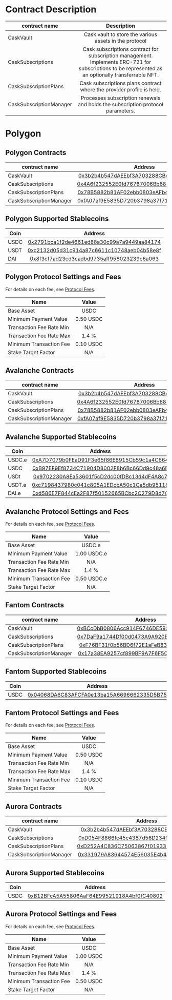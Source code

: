 # Contract Description

| contract name          |                                                                     Description                                                                     |
|------------------------|:---------------------------------------------------------------------------------------------------------------------------------------------------:|
| CaskVault              |                                               Cask vault to store the various assets in the protocol                                                |
| CaskSubscriptions      | Cask subscriptions contract for subscription management. Implements ERC-721 for subscriptions to be represented as an optionally transferrable NFT. |
| CaskSubscriptionPlans  |                                        Cask subscriptions plans contract where the provider profile is held.                                        |
| CaskSubscriptionManager |                                   Processes subscription renewals and holds the subscription protocol parameters.                                   |


# Polygon

## Polygon Contracts

| contract name             |                                                          Address                                                          |
|---------------------------|:-------------------------------------------------------------------------------------------------------------------------:|
| CaskVault                 | [0x3b2b4b547dAEEbf3A703288CB43650f0F287b9ff](https://polygonscan.com/address/0x3b2b4b547dAEEbf3A703288CB43650f0F287b9ff)  |
| CaskSubscriptions         | [0x4A6f232552E0fd76787006Bb688bFBCB931cc3d0](https://polygonscan.com/address/0x4A6f232552E0fd76787006Bb688bFBCB931cc3d0)  |
| CaskSubscriptionPlans     | [0x78B5882b81AF02ebb0803eAFb4A4bf27fe35470e](https://polygonscan.com/address/0x78B5882b81AF02ebb0803eAFb4A4bf27fe35470e)  |
| CaskSubscriptionManager   | [0xfA07af9E5835D720b3798a37f716749252F94D71](https://polygonscan.com/address/0xfA07af9E5835D720b3798a37f716749252F94D71)  |


## Polygon Supported Stablecoins

| Coin |                             Address                                                                                          |
|------|:----------------------------------------------------------------------------------------------------------------------------:|
| USDC |    [0x2791bca1f2de4661ed88a30c99a7a9449aa84174](https://polygonscan.com/token/0x2791bca1f2de4661ed88a30c99a7a9449aa84174)    |
| USDT |    [0xc2132d05d31c914a87c6611c10748aeb04b58e8f](https://polygonscan.com/token/0xc2132d05d31c914a87c6611c10748aeb04b58e8f)    |
| DAI  |    [0x8f3cf7ad23cd3cadbd9735aff958023239c6a063](https://polygonscan.com/token/0x8f3cf7ad23cd3cadbd9735aff958023239c6a063)    |

## Polygon Protocol Settings and Fees

For details on each fee, see [Protocol Fees](/protocol-fees.md).

| Name                     |   Value   |
|--------------------------|:---------:|
| Base Asset               |   USDC    | 
| Minimum Payment Value    | 0.50 USDC |
| Transaction Fee Rate Min |    N/A    |
| Transaction Fee Rate Max |   1.4 %   |
| Minimum Transaction Fee  | 0.10 USDC |
| Stake Target Factor      |    N/A    |



## Avalanche Contracts

| contract name            |                                                         Address                                                          |
|--------------------------|:------------------------------------------------------------------------------------------------------------------------:|
| CaskVault                |  [0x3b2b4b547dAEEbf3A703288CB43650f0F287b9ff](https://snowtrace.io/address/0x3b2b4b547dAEEbf3A703288CB43650f0F287b9ff)   |
| CaskSubscriptions        |  [0x4A6f232552E0fd76787006Bb688bFBCB931cc3d0](https://snowtrace.io/address/0x4A6f232552E0fd76787006Bb688bFBCB931cc3d0)   |
| CaskSubscriptionPlans    |  [0x78B5882b81AF02ebb0803eAFb4A4bf27fe35470e](https://snowtrace.io/address/0x78B5882b81AF02ebb0803eAFb4A4bf27fe35470e)   |
| CaskSubscriptionManager  | [0xfA07af9E5835D720b3798a37f716749252F94D71](https://snowtrace.io/address/0xfA07af9E5835D720b3798a37f716749252F94D71)    |


## Avalanche Supported Stablecoins

| Coin   |                                                        Address                                                         |
|--------|:----------------------------------------------------------------------------------------------------------------------:|
| USDC.e |  [0xA7D7079b0FEaD91F3e65f86E8915Cb59c1a4C664](https://snowtrace.io/token/0xA7D7079b0FEaD91F3e65f86E8915Cb59c1a4C664)   |
| USDC   |  [0xB97EF9Ef8734C71904D8002F8b6Bc66Dd9c48a6E](https://snowtrace.io/token/0xB97EF9Ef8734C71904D8002F8b6Bc66Dd9c48a6E)   |
| USDt   |  [0x9702230A8Ea53601f5cD2dc00fDBc13d4dF4A8c7](https://snowtrace.io/token/0x9702230A8Ea53601f5cD2dc00fDBc13d4dF4A8c7)   |
| USDT.e |  [0xc7198437980c041c805A1EDcbA50c1Ce5db95118](https://snowtrace.io/token/0xc7198437980c041c805A1EDcbA50c1Ce5db95118)   |
| DAI.e  |  [0xd586E7F844cEa2F87f50152665BCbc2C279D8d70](https://snowtrace.io/token/0xd586E7F844cEa2F87f50152665BCbc2C279D8d70)   |

## Avalanche Protocol Settings and Fees

For details on each fee, see [Protocol Fees](/protocol-fees.md).

| Name                     |    Value    |
|--------------------------|:-----------:|
| Base Asset               |   USDC.e    | 
| Minimum Payment Value    | 1.00 USDC.e |
| Transaction Fee Rate Min |     N/A     |
| Transaction Fee Rate Max |    1.4 %    |
| Minimum Transaction Fee  | 0.50 USDC.e |
| Stake Target Factor      |     N/A     |


## Fantom Contracts

| contract name             |                                                        Address                                                        |
|---------------------------|:---------------------------------------------------------------------------------------------------------------------:|
| CaskVault                 | [0xBCcDbB0806Acc914F6746DE592f924B374190710](https://ftmscan.com/address/0xBCcDbB0806Acc914F6746DE592f924B374190710)  |
| CaskSubscriptions         | [0x7DaF9a1744Df00d0473A9A920B6A4Ea33B665360](https://ftmscan.com/address/0x7DaF9a1744Df00d0473A9A920B6A4Ea33B665360) |
| CaskSubscriptionPlans     | [0xF76BF31f0b56BD6f72E1aFeB83a51F191ec2291B](https://ftmscan.com/address/0xF76BF31f0b56BD6f72E1aFeB83a51F191ec2291B) |
| CaskSubscriptionManager   | [0x17a38EA9257cf899BF9A7F6F507a1445E72F823A](https://ftmscan.com/address/0x17a38EA9257cf899BF9A7F6F507a1445E72F823A) |


## Fantom Supported Stablecoins

| Coin   |                                                      Address                                                       |
|--------|:------------------------------------------------------------------------------------------------------------------:|
| USDC   | [0x04068DA6C83AFCFA0e13ba15A6696662335D5B75](https://ftmscan.com/token/0x04068DA6C83AFCFA0e13ba15A6696662335D5B75) |

## Fantom Protocol Settings and Fees

For details on each fee, see [Protocol Fees](/protocol-fees.md).

| Name                     |   Value   |
|--------------------------|:---------:|
| Base Asset               |   USDC    | 
| Minimum Payment Value    | 0.50 USDC |
| Transaction Fee Rate Min |    N/A    |
| Transaction Fee Rate Max |   1.4 %   |
| Minimum Transaction Fee  | 0.10 USDC |
| Stake Target Factor      |    N/A    |


## Aurora Contracts

| contract name             |                                                         Address                                                         |
|---------------------------|:-----------------------------------------------------------------------------------------------------------------------:|
| CaskVault                 | [0x3b2b4b547dAEEbf3A703288CB43650f0F287b9ff](https://aurorascan.dev/address/0x3b2b4b547dAEEbf3A703288CB43650f0F287b9ff) |
| CaskSubscriptions         | [0xD054F8866fc45c4387d56D2340dCA08d83E14A5e](https://aurorascan.dev/address/0xD054F8866fc45c4387d56D2340dCA08d83E14A5e) |
| CaskSubscriptionPlans     | [0xD252A4C836C75063867f0193325b328CCe6B7306](https://aurorascan.dev/address/0xD252A4C836C75063867f0193325b328CCe6B7306) |
| CaskSubscriptionManager   | [0x331979A83644574E56035E4b43d3ca68Ce793918](https://aurorascan.dev/address/0x331979A83644574E56035E4b43d3ca68Ce793918) |


## Aurora Supported Stablecoins

| Coin   |                                                      Address                                                       |
|--------|:------------------------------------------------------------------------------------------------------------------:|
| USDC   | [0xB12BFcA5A55806AaF64E99521918A4bf0fC40802](https://aurorascan.dev/token/0xB12BFcA5A55806AaF64E99521918A4bf0fC40802) |

## Aurora Protocol Settings and Fees

For details on each fee, see [Protocol Fees](/protocol-fees.md).

| Name                     |   Value   |
|--------------------------|:---------:|
| Base Asset               |   USDC    | 
| Minimum Payment Value    | 1.00 USDC |
| Transaction Fee Rate Min |    N/A    |
| Transaction Fee Rate Max |   1.4 %   |
| Minimum Transaction Fee  | 0.50 USDC |
| Stake Target Factor      |    N/A    |


